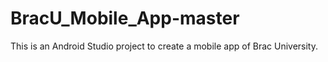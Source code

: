 # BracU_Mobile_App-master
This is an Android Studio project to create a mobile app of Brac University.
